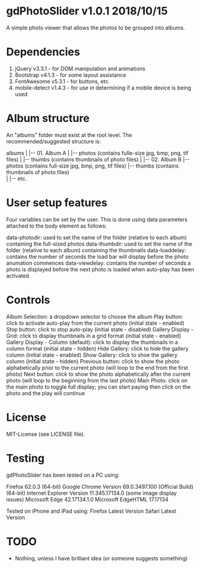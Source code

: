 # gdPhotoSlider v1.0.1 2018/10/15

A simple photo viewer that allows the photos to be grouped into albums.

# Dependencies

1. jQuery v3.3.1 - for DOM manipulation and animations
2. Bootstrap v4.1.3 - for some layout assistance
3. FontAwesome v5.3.1 - for buttons, etc.
4. mobile-detect v1.4.3 - for use in determining if a mobile device is being used

# Album structure

An "albums" folder must exist at the root level. The recommended/suggested structure is:

albums
|
|-- 01. Album A
|  |-- photos (contains fulle-size jpg, bmp, png, tif files)
|  |-- thumbs (contains thumbnails of photo files)
|
|-- 02. Album B
   |-- photos (contains full-size jpg, bmp, png, tif files)
   |-- thumbs (contains thumbnails of photo files)  
|
|-- etc. 

# User setup features

Four variables can be set by the user. This is done using data parameters attached to the body element as follows:

<body data-photodir="photos" data-thumbdir="thumbs" data-loaddelay="1" data-viewdelay="5">

data-photodir: used to set the name of the folder (relative to each album) containing the full-sized photos
data-thumbdir: used to set the name of the folder (relative to each album) containing the thumbnails
data-loaddelay: contains the number of seconds the load bar will display before the photo anumation commences
data-viewdelay: contains the number of seconds a photo is displayed before the next photo is loaded when auto-play has been activated

# Controls

Album Selection:                    a dropdown selector to choose the album
Play button:                        click to activate auto-play from the current photo (initial state - enabled)
Stop button:                        click to stop auto-play (initial state - disabled) 
Gallery Display - Grid:             click to display thumbnails in a grid format (initial state - enabled)
Gallery Display - Column (default): click to display the thumbnails in a column format (initial state - hidden)
Hide Gallery:                       click to hide the gallery column (initial state - enabled)
Show Gallery:                       click to shoe the gallery column (initial state - hidden)
Previous button:                    click to show the photo alphabetically prior to the current photo (will loop to the end from the first photo)
Next button:                        click to show the photo alphabetically after the current photo (will loop to the beginning from the last photo)
Main Photo:                         click on the main photo to toggle full display; you can start paying then click on the photo and the play will continue

# License

MIT-License (see LICENSE file).

# Testing

gdPhotoSlider has been tested on a PC using:

Firefox 62.0.3 (64-bit)
Google Chrome Version 69.0.3497.100 (Official Build) (64-bit)
Internet Explorer Version 11.345.17134.0 (some image display issues)
Microsoft Edge 42.17134.1.0 Microsoft EdgeHTML 17.17134

Tested on iPhone and iPad using:
Firefox Latest Version
Safari Latest Version

# TODO

  * Nothing, unless I have brilliant idea (or someone suggests something)
